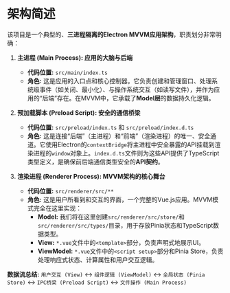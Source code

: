 # 架构简述

该项目是一个典型的、**三进程隔离的Electron MVVM应用架构**，职责划分非常明确：

1. **主进程 (Main Process): 应用的大脑与后端**
    * **代码位置:** `src/main/index.ts`
    * **角色:** 这是应用的入口点和核心控制器。它负责创建和管理窗口、处理系统级事件（如关闭、最小化）、与操作系统交互（如读写文件），并作为应用的“后端”存在。在MVVM中，它承载了**Model层**的数据持久化逻辑。

2. **预加载脚本 (Preload Script): 安全的通信桥梁**
    * **代码位置:** `src/preload/index.ts` 和 `src/preload/index.d.ts`
    * **角色:** 这是连接“后端”（主进程）和“前端”（渲染进程）的唯一、安全通道。它使用Electron的`contextBridge`将主进程中安全暴露的API挂载到渲染进程的`window`对象上。`index.d.ts`文件则为这些API提供了TypeScript类型定义，是确保前后端通信类型安全的**API契约**。

3. **渲染进程 (Renderer Process): MVVM架构的核心舞台**
    * **代码位置:** `src/renderer/src/**`
    * **角色:** 这是用户所看到和交互的界面，一个完整的Vue.js应用。MVVM模式完全在这里实现：
        * **Model:** 我们将在这里创建`src/renderer/src/store/`和`src/renderer/src/types/`目录，用于存放Pinia状态和TypeScript数据类型。
        * **View:** `*.vue`文件中的`<template>`部分，负责声明式地展示UI。
        * **ViewModel:** `*.vue`文件中的`<script setup>`部分和Pinia Store，负责处理响应式状态、计算属性和用户交互逻辑。

**数据流总结:**
`用户交互 (View)` ↔ `组件逻辑 (ViewModel)` ↔ `全局状态 (Pinia Store)` ↔ `IPC桥梁 (Preload Script)` ↔ `文件操作 (Main Process)`
